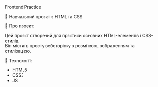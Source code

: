 Frontend Practice

🧪 Навчальний проєкт з HTML та CSS

📄 Про проєкт:

Цей проєкт створений для практики основних HTML-елементів і CSS-стилів.  
Він містить просту вебсторінку з розміткою, зображенням та стилізацією.

🔧 Технології:

- HTML5
- CSS3
- JS
